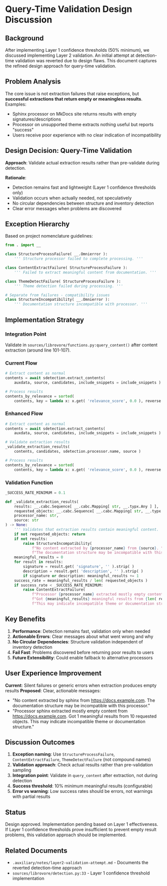 # Query-Time Validation Design Discussion

## Background

After implementing Layer 1 confidence thresholds (50% minimum), we discussed implementing Layer 2 validation. An initial attempt at detection-time validation was reverted due to design flaws. This document captures the refined design approach for query-time validation.

## Problem Analysis

The core issue is not extraction failures that raise exceptions, but **successful extractions that return empty or meaningless results**. Examples:
- Sphinx processor on MkDocs site returns results with empty signatures/descriptions
- Processor on unsupported theme extracts nothing useful but reports "success"
- Users receive poor experience with no clear indication of incompatibility

## Design Decision: Query-Time Validation

**Approach**: Validate actual extraction results rather than pre-validate during detection.

**Rationale**:
- Detection remains fast and lightweight (Layer 1 confidence thresholds only)
- Validation occurs when actually needed, not speculatively
- No circular dependencies between structure and inventory detection
- Clear error messages when problems are discovered

## Exception Hierarchy

Based on project nomenclature guidelines:

```python
from . import __

class StructureProcessFailure( __.Omnierror ):
    ''' Structure processor failed to complete processing. '''

class ContentExtractFailure( StructureProcessFailure ):
    ''' Failed to extract meaningful content from documentation. '''

class ThemeDetectFailure( StructureProcessFailure ):
    ''' Theme detection failed during processing. '''

# Separate from failures - compatibility issues
class StructureIncompatibility( __.Omnierror ):
    ''' Documentation structure incompatible with processor. '''
```

## Implementation Strategy

### Integration Point
Validate in `sources/librovore/functions.py:query_content()` after content extraction (around line 101-107).

### Current Flow
```python
# Extract content as normal
contents = await sdetection.extract_contents(
    auxdata, source, candidates, include_snippets = include_snippets )

# Process results
contents_by_relevance = sorted(
    contents, key = lambda x: x.get( 'relevance_score', 0.0 ), reverse = True )
```

### Enhanced Flow
```python
# Extract content as normal
contents = await sdetection.extract_contents(
    auxdata, source, candidates, include_snippets = include_snippets )

# Validate extraction results
_validate_extraction_results(
    contents, candidates, sdetection.processor.name, source )

# Process results
contents_by_relevance = sorted(
    contents, key = lambda x: x.get( 'relevance_score', 0.0 ), reverse = True )
```

### Validation Function
```python
_SUCCESS_RATE_MINIMUM = 0.1

def _validate_extraction_results(
    results: __.cabc.Sequence[ __.cabc.Mapping[ str, __.typx.Any ] ],
    requested_objects: __.cabc.Sequence[ __.cabc.Mapping[ str, __.typx.Any ] ],
    processor_name: str,
    source: str
) -> None:
    ''' Validates that extraction results contain meaningful content. '''
    if not requested_objects: return
    if not results:
        raise StructureIncompatibility(
            f"No content extracted by {processor_name} from {source}. "
            f"The documentation structure may be incompatible with this processor." )
    meaningful_results = 0
    for result in results:
        signature = result.get( 'signature', '' ).strip( )
        description = result.get( 'description', '' ).strip( )
        if signature or description: meaningful_results += 1
    success_rate = meaningful_results / len( requested_objects )
    if success_rate < _SUCCESS_RATE_MINIMUM:
        raise ContentExtractFailure(
            f"Processor {processor_name} extracted mostly empty content from {source}. "
            f"Got {meaningful_results} meaningful results from {len( requested_objects )} requested objects. "
            f"This may indicate incompatible theme or documentation structure." )
```

## Key Benefits

1. **Performance**: Detection remains fast, validation only when needed
2. **Actionable Errors**: Clear messages about what went wrong and why
3. **No Circular Dependencies**: Structure validation independent of inventory detection
4. **Fail Fast**: Problems discovered before returning poor results to users
5. **Future Extensibility**: Could enable fallback to alternative processors

## User Experience Improvement

**Current**: Silent failures or generic errors when extraction produces empty results
**Proposed**: Clear, actionable messages:
- "No content extracted by sphinx from https://docs.example.com. The documentation structure may be incompatible with this processor."
- "Processor sphinx extracted mostly empty content from https://docs.example.com. Got 1 meaningful results from 10 requested objects. This may indicate incompatible theme or documentation structure."

## Discussion Outcomes

1. **Exception naming**: Use `StructureProcessFailure`, `ContentExtractFailure`, `ThemeDetectFailure` (not compound names)
2. **Validation approach**: Check actual results rather than pre-validation sampling
3. **Integration point**: Validate in `query_content` after extraction, not during detection
4. **Success threshold**: 10% minimum meaningful results (configurable)
5. **Error vs warning**: Low success rates should be errors, not warnings with partial results

## Status

Design approved. Implementation pending based on Layer 1 effectiveness. If Layer 1 confidence thresholds prove insufficient to prevent empty result problems, this validation approach should be implemented.

## Related Documents

- `.auxiliary/notes/layer2-validation-attempt.md` - Documents the reverted detection-time approach
- `sources/librovore/detection.py:33` - Layer 1 confidence threshold implementation